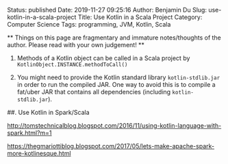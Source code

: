 Status: published
Date: 2019-11-27 09:25:16
Author: Benjamin Du
Slug: use-kotlin-in-a-scala-project
Title: Use Kotlin in a Scala Project
Category: Computer Science
Tags: programming, JVM, Kotlin, Scala

**
Things on this page are fragmentary and immature notes/thoughts of the author.
Please read with your own judgement!
**

1. Methods of a Kotlin object can be called in a Scala project by `KotlinObject.INSTANCE.methodToCall()`

2. You might need to provide the Kotlin standard library `kotlin-stdlib.jar`
    in order to run the compiled JAR. 
    One way to avoid this is to compile a fat/uber JAR 
    that contains all dependencies (including `kotlin-stdlib.jar`).

##. Use Kotlin in Spark/Scala

http://tomstechnicalblog.blogspot.com/2016/11/using-kotlin-language-with-spark.html?m=1

https://thegmariottiblog.blogspot.com/2017/05/lets-make-apache-spark-more-kotlinesque.html
